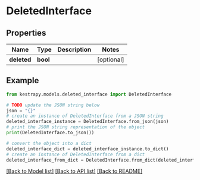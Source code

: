 # DeletedInterface


## Properties

Name | Type | Description | Notes
------------ | ------------- | ------------- | -------------
**deleted** | **bool** |  | [optional] 

## Example

```python
from kestrapy.models.deleted_interface import DeletedInterface

# TODO update the JSON string below
json = "{}"
# create an instance of DeletedInterface from a JSON string
deleted_interface_instance = DeletedInterface.from_json(json)
# print the JSON string representation of the object
print(DeletedInterface.to_json())

# convert the object into a dict
deleted_interface_dict = deleted_interface_instance.to_dict()
# create an instance of DeletedInterface from a dict
deleted_interface_from_dict = DeletedInterface.from_dict(deleted_interface_dict)
```
[[Back to Model list]](../README.md#documentation-for-models) [[Back to API list]](../README.md#documentation-for-api-endpoints) [[Back to README]](../README.md)


